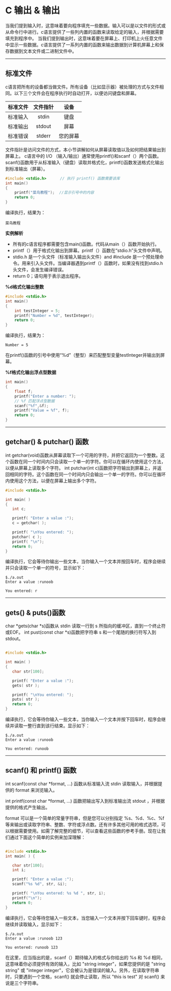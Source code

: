 # C 输出 & 输出

当我们提到输入时，这意味着要向程序填充一些数据。输入可以是以文件的形式或从命令行中进行。c语言提供了一些列内置的函数来读取给定的输入，并根据需要填充到程序中。
当我们提到输出时，这意味着要在屏幕上、打印机上火任意文件中显示一些数据。c语言提供了一系列内置的函数来输出数据到计算机屏幕上和保存数据到文本文件或二进制文件中。

---

## 标准文件

c语言把所有的设备都当做文件。所有设备（比如显示器）被处理的方式与文件相同。以下三个文件会在程序执行时自动打开，以便访问键盘和屏幕。

| 标准文件 | 文件指针 | 设备 |
|:----:|:----:|:----:|
| 标准输入 | stdin | 键盘 |
| 标准输出 | stdout | 屏幕 |
| 标准错误 | stderr | 您的屏幕 |

文件指针是访问文件的方式，本小节讲解如何从屏幕读取值以及如何把结果输出到屏幕上。
c语言中的 I/O （输入/输出）通常使用printf()和scanf（）两个函数。
scanf()函数用于从标准输入（键盘）读取并格式化，printf()函数发送格式化输出到标准输出（屏幕）。

```c
#include <stdio.h>      // 执行 printf() 函数需要该库
int main()
{
    printf("菜鸟教程");  //显示引号中的内容
    return 0;
}
```

编译执行，结果为：

`菜鸟教程`

**实例解析**

- 所有的c语言程序都需要包含main()函数。代码从main（）函数开始执行。
- printf（）用于格式化输出到屏幕。printf（）函数在“stdio.h”头文件中声明。
- stdio.h 是一个头文件（标准输入输出头文件）and #include 是一个预处理命令。用来引入头文件。当编译器遇到printf（）函数时，如果没有找到stdio.h 头文件，会发生编译错误。
- return 0；语句用于表示退出程序。

**%d格式化输出整数**

```c
#include <stdio.h>
int main()
{
	int testInteger = 5;
    printf("Number = %d", testInteger);
    return 0;
}
```

编译执行，结果为：

`Number = 5`

在printf()函数的引号中使用“%d”（整型）来匹配整型变量testInteger并输出到屏幕。

**%f格式化输出浮点型数据**

```c
int main()
{
    float f;
    printf("Enter a number: ");
    // %f 匹配浮点型数据
    scanf("%f",&f);
    printf("Value = %f", f);
    return 0;
}
```

---

## getchar() & putchar() 函数

int getchar(void)函数从屏幕读取下一个可用的字符，并把它返回为一个整数。这个函数在同一个时间内只会读取一个单一的字符。你可以在循环内使用这个方法，以便从屏幕上读取多个字符。
int putchar(int c)函数把字符输出到屏幕上，并返回相同的字符。这个函数在同一个时间内只会输出一个单一的字符。你可以在循环内使用这个方法，以便在屏幕上输出多个字符。

```c
#include <stdio.h>

int main( )
{
   int c;

   printf( "Enter a value :");
   c = getchar( );

   printf( "\nYou entered: ");
   putchar( c );
   printf( "\n");
   return 0;
}
```

编译执行，它会等待你输出一些文本，当你输入一个文本并按回车时，程序会继续并只会读取一个单一的符号，显示如下：

```
$./a.out
Enter a value :runoob

You entered: r
```

---

## gets() & puts()函数

char \*gets(char \*s)函数从 stdin 读取一行到 s 所指向的缓冲区，直到一个终止符或EOF。
int pust(const char \*s)函数把字符串 s 和一个尾随的换行符写入到stdout。

```c

#include <stdio.h>

int main( )
{
   char str[100];

   printf( "Enter a value :");
   gets( str );

   printf( "\nYou entered: ");
   puts( str );
   return 0;
}
```

编译执行，它会等待你输入一些文本，当你输入一个文本并按下回车时，程序会继续并读取一整行直到该行结束。显示如下：

```
$./a.out
Enter a value :runoob

You entered: runoob
```

---

## scanf() 和 printf() 函数

int scanf(const char \*format, ...) 函数从标准输入流 stdin 读取输入，并根据提供的 format 来浏览输入。

int printf(const char \*format, ...) 函数把输出写入到标准输出流 stdout ，并根据提供的格式产生输出。

format 可以是一个简单的常量字符串，但是您可以分别指定 %s、%d、%c、%f 等来输出或读取字符串、整数、字符或浮点数。还有许多其他可用的格式选项，可以根据需要使用。如需了解完整的细节，可以查看这些函数的参考手册。现在让我们通过下面这个简单的实例来加深理解：

```c

#include <stdio.h>
int main( ) {

   char str[100];
   int i;

   printf( "Enter a value :");
   scanf("%s %d", str, &i);

   printf( "\nYou entered: %s %d ", str, i);
   printf("\n");
   return 0;
}
```

编译执行，它会等待您输入一些文本，当您输入一个文本并按下回车键时，程序会继续并读取输入，显示如下：

```
$./a.out
Enter a value :runoob 123

You entered: runoob 123
```

在这里，应当指出的是，scanf（）期待输入的格式与你给出的 %s 和 %d 相同，这意味着你必须提供有效的输入，比如 "string integer"，如果您提供的是 "string string" 或 "integer integer"，它会被认为是错误的输入。另外，在读取字符串时，只要遇到一个空格，scanf() 就会停止读取，所以 "this is test" 对 scanf() 来说是三个字符串。














